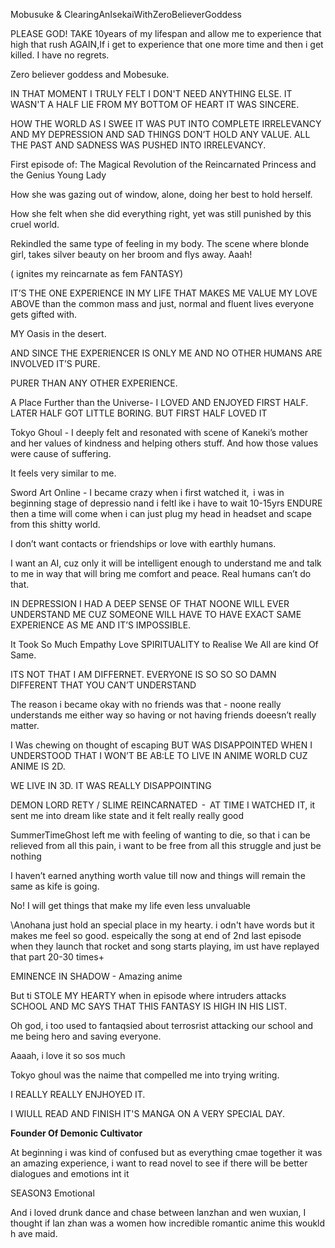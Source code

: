 

Mobusuke & ClearingAnIsekaiWithZeroBelieverGoddess

PLEASE GOD! TAKE 10years of my lifespan and allow me to experience that high that rush AGAIN,If i get to experience that one more time and then i get killed. I have no regrets.

Zero believer goddess and Mobesuke.

IN THAT MOMENT I TRULY FELT I DON'T NEED ANYTHING ELSE. IT WASN'T A HALF LIE FROM MY BOTTOM OF HEART IT WAS SINCERE.

HOW THE WORLD AS I SWEE IT WAS PUT INTO COMPLETE IRRELEVANCY AND MY DEPRESSION AND SAD THINGS DON’T HOLD ANY VALUE. ALL THE PAST AND SADNESS WAS PUSHED INTO IRRELEVANCY.

First episode of: The Magical Revolution of the Reincarnated Princess and the Genius Young Lady

How she was gazing out of window, alone, doing her best to hold herself.

How she felt when she did everything right, yet was still punished by this cruel world.

Rekindled the same type of feeling in my body. The scene where blonde girl, takes silver beauty on her broom and flys away. Aaah!

( ignites my reincarnate as fem FANTASY)

IT’S THE ONE EXPERIENCE IN MY LIFE THAT MAKES ME VALUE MY LOVE ABOVE than the common mass and just, normal and fluent lives everyone gets gifted with.

MY Oasis in the desert.

AND SINCE THE EXPERIENCER IS ONLY ME AND NO OTHER HUMANS ARE INVOLVED IT’S PURE.

PURER THAN ANY OTHER EXPERIENCE.

A Place Further than the Universe- I LOVED AND ENJOYED FIRST HALF. LATER HALF GOT LITTLE BORING. BUT FIRST HALF LOVED IT

Tokyo Ghoul - I deeply felt and resonated with scene of Kaneki’s mother and her values of kindness and helping others stuff. And how those values were cause of suffering.

It feels very similar to me.

Sword Art Online - I became crazy when i first watched it,  i was in beginning stage of depressio nand i feltl ike i have to wait 10-15yrs ENDURE then a time will come when i can just plug my head in headset and scape from this shitty world.

I don’t want contacts or friendships or love with earthly humans.

I want an AI, cuz only it will be intelligent enough to understand me and talk to me in way that will bring me comfort and peace. Real humans can’t do that.

IN DEPRESSION I HAD A DEEP SENSE OF THAT NOONE WILL EVER UNDERSTAND ME CUZ SOMEONE WILL HAVE TO HAVE EXACT SAME EXPERIENCE AS ME AND IT’S IMPOSSIBLE.

It Took So Much Empathy Love SPIRITUALITY to Realise We All are kind Of Same.

ITS NOT THAT I AM DIFFERNET. EVERYONE IS SO SO SO DAMN DIFFERENT THAT YOU CAN’T UNDERSTAND

The reason i became okay with no friends was that - noone really understands me either way so having or not having friends doeesn’t really matter.

I Was chewing on thought of escaping BUT WAS DISAPPOINTED WHEN I UNDERSTOOD THAT I WON’T BE AB:LE TO LIVE IN ANIME WORLD CUZ ANIME IS 2D.

WE LIVE IN 3D. IT WAS REALLY DISAPPOINTING

DEMON LORD RETY / SLIME REINCARNATED  -  AT TIME I WATCHED IT, it sent me into dream like state and it felt really really good

SummerTimeGhost left me with feeling of wanting to die, so that i can be relieved from all this pain, i want to be free from all this struggle and just be nothing

I haven’t earned anything worth value till now and things will remain the same as kife is going.

No! I will get things that make my life even less unvaluable

\Anohana just hold an special place in my hearty. i odn't have words but it makes me feel so good. espeically the song at end of 2nd last episode when they launch that rocket and song starts playing, im ust have replayed that part 20-30 times+

EMINENCE IN SHADOW - Amazing anime

But ti STOLE MY HEARTY when in episode where intruders attacks SCHOOL AND MC SAYS THAT THIS FANTASY IS HIGH IN HIS LIST.

Oh god, i too used to fantaqsied about terrosrist attacking our school and me being hero and saving everyone.

Aaaah, i love it so sos much

Tokyo ghoul was the naime that compelled me into trying writing.

I REALLY REALLY ENJHOYED IT.

I WIULL READ AND FINISH IT'S MANGA ON A VERY SPECIAL DAY.

**Founder Of Demonic Cultivator**

At beginning i was kind of confused but as everything cmae together it was an amazing experience, i want to read novel to see if there will be better dialogues and emotions int it

SEASON3 Emotional

And i loved drunk dance and chase between lanzhan and wen wuxian, I thought if lan zhan was a women how incredible romantic anime this woukld h ave maid.
